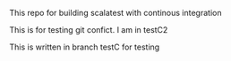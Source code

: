 This repo for building scalatest with continous integration

This is for testing git confict. I am in testC2


This is written in branch testC for testing

